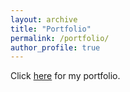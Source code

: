 ```yaml
---
layout: archive
title: "Portfolio"
permalink: /portfolio/
author_profile: true
---
```


Click [here](http://ksinghsunny.github.io/files/Sunny-Singh-Portfolio.pdf) for my portfolio.
